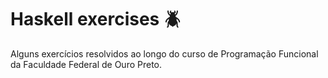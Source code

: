 # Haskell exercises 🪲

Alguns exercícios resolvidos ao longo do curso de Programação Funcional da Faculdade Federal de Ouro Preto.
